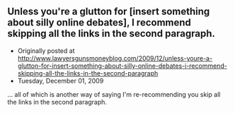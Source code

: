## Unless you're a glutton for [insert something about silly online debates], I recommend skipping all the links in the second paragraph.

 * Originally posted at http://www.lawyersgunsmoneyblog.com/2009/12/unless-youre-a-glutton-for-insert-something-about-silly-online-debates-i-recommend-skipping-all-the-links-in-the-second-paragraph
 * Tuesday, December 01, 2009

... all of which is another way of saying I'm re-recommending you skip all the links in the second paragraph.